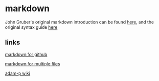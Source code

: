 # markdown

John Gruber's original markdown introduction can be found [here](http://daringfireball.net/projects/markdown/), and the original syntax guide [here](http://daringfireball.net/projects/markdown/syntax)

## links

[markdown for github](https://help.github.com/categories/writing-on-github/)

[markdown for multiple files](http://stackoverflow.com/questions/4779582/markdown-and-including-multiple-files)

[adam-p wiki](https://github.com/adam-p/markdown-here/wiki/Markdown-Cheatsheet)
